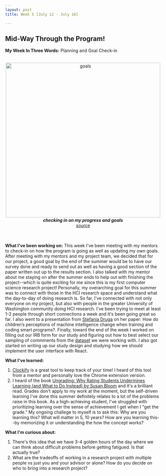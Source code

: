 ```yaml
---
layout: post
title: Week 5 [July 12 - July 16]

---
```


## Mid-Way Through the Program!


**My Week In Three Words:** Planning and Goal Check-in 
<br><br>
<center><img src="https://yjqian02.github.io/alicezhang-dreu/images/goals.png" alt="goals" width="500"/></center>

<!-- centering image desciption -->
<div style="text-align:center">    
  <b><i> checking in on my progress and goals</i></b>
</div>

<!-- centering image link -->
<div style="text-align:center">    
  <a href="https://iconnect.atsu.edu/open-science-framework-research-data-management-tool">source</a>
</div>

<br><br>
**What I've been working on:** This week I've been meeting with my mentors to check-in on how the program is going as well as updating my own goals. After meeting with my mentors and my project team, we decided that for our project, a good goal by the end of the summer would be to have our survey done and ready to send out as well as having a good section of the paper written out up to the results section. I also talked with my mentor about me staying on after the summer ends to help out with finishing the project--which is quite exciting for me since this is my first computer science research project! Personally, my overarching goal for this summer was to connect with those in the HCI research space and understand what the day-to-day of doing research is. So far, I've connected with not only everyone on my project, but also with people in the greater University of Washington community doing HCI research. I've been trying to meet at least 1-2 people through short connections a week and it's been going great so far. I also went to a presentation from [Stefania Druga](https://stefania11.github.io/) on her paper: How do children’s perceptions of machine intelligence change when training and coding smart programs?. Finally, toward the end of the week I worked on filling out our IRB form for our study and figuring out how to best select our sampling of commments from the [dataset](https://data.esrg.stanford.edu/study/toxicity-perspectives) we were working with. I also got started on writing up our study design and studying how we should implement the user interface with React. 


**What I've learned:**
1. [Clockify](https://clockify.me/) is a great tool to keep track of your time! I heard of this tool from a mentor and personally love the Chrome extension version.
2. I heard of the book [Ungrading: Why Rating Students Undermines Learning (and What to Do Instead) by Susan Bloom](https://www.wvupressonline.com/ungrading) and it's a brilliant read. Grades don't apply to my work at the moment, but the self-driven learning I've done this summer definitely relates to a lot of the problems raise in this book. As a high-achieving student, I've struggled with prioritizing learning over the sense of achievement I get when I "get the grade." My ongoing challege to myself is to ask this: Why are you learning this? What will matter in 5, 10 years? How are you learning this--by memorizing it or understanding the how the concept works?

**What I'm curious about:**
1. There's this idea that we have 3-4 golden hours of the day where we can think about difficult problems before getting fatigued. Is that actually true? 
2. What are the tradeoffs of working in a research project with multiple people vs just you and your advisor or alone? How do you decide on who to bring into a research project? 
